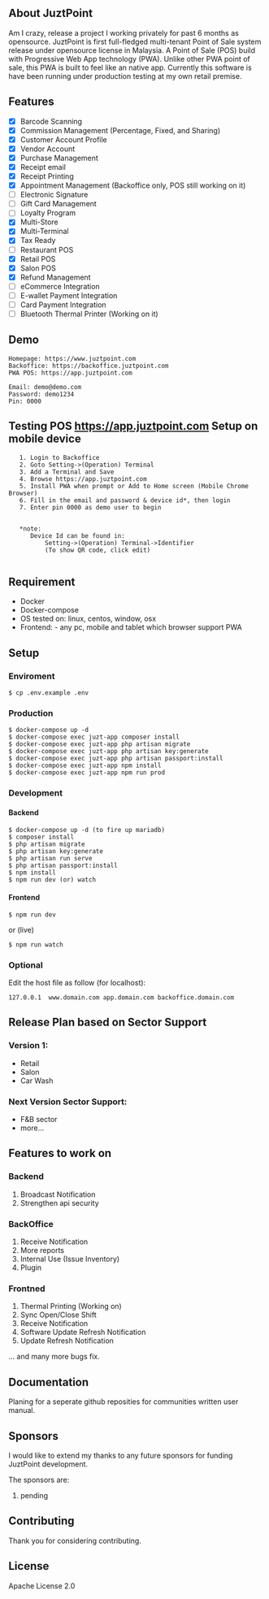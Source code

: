 ## About JuztPoint
Am I crazy, release a project I working privately for past 6 months as opensource. JuztPoint is first full-fledged multi-tenant Point of Sale system release under opensource license in Malaysia. A Point of Sale (POS) build with Progressive Web App technology (PWA). Unlike other PWA point of sale, this PWA is built to feel like an native app. Currently this software is have been running under production testing at my own retail premise.

## Features

- [x] Barcode Scanning
- [x] Commission Management (Percentage, Fixed, and Sharing)
- [x] Customer Account Profile
- [x] Vendor Account
- [x] Purchase Management
- [x] Receipt email
- [x] Receipt Printing
- [x] Appointment Management (Backoffice only, POS still working on it)
- [ ] Electronic Signature
- [ ] Gift Card Management
- [ ] Loyalty Program
- [x] Multi-Store
- [x] Multi-Terminal
- [x] Tax Ready
- [ ] Restaurant POS
- [x] Retail POS
- [x] Salon POS
- [x] Refund Management
- [ ] eCommerce Integration
- [ ] E-wallet Payment Integration
- [ ] Card Payment Integration
- [ ] Bluetooth Thermal Printer (Working on it)

## Demo
```
Homepage: https://www.juztpoint.com
Backoffice: https://backoffice.juztpoint.com
PWA POS: https://app.juztpoint.com 
```
```
Email: demo@demo.com   
Password: demo1234
Pin: 0000
```
## Testing POS https://app.juztpoint.com Setup on mobile device
```
   1. Login to Backoffice
   2. Goto Setting->(Operation) Terminal
   3. Add a Terminal and Save
   4. Browse https://app.juztpoint.com
   5. Install PWA when prompt or Add to Home screen (Mobile Chrome Browser)
   6. Fill in the email and password & device id*, then login
   7. Enter pin 0000 as demo user to begin
   
```
```
   *note:
      Device Id can be found in:
          Setting->(Operation) Terminal->Identifier
          (To show QR code, click edit)
      
```

## Requirement
- Docker
- Docker-compose
- OS tested on: linux, centos, window, osx
- Frontend: - any pc, mobile and tablet which browser support PWA

## Setup
### Enviroment
```
$ cp .env.example .env
```

### Production
```
$ docker-compose up -d
$ docker-compose exec juzt-app composer install
$ docker-compose exec juzt-app php artisan migrate
$ docker-compose exec juzt-app php artisan key:generate
$ docker-compose exec juzt-app php artisan passport:install
$ docker-compose exec juzt-app npm install
$ docker-compose exec juzt-app npm run prod
```

### Development

#### Backend
```
$ docker-compose up -d (to fire up mariadb)
$ composer install
$ php artisan migrate
$ php artisan key:generate
$ php artisan run serve
$ php artisan passport:install
$ npm install
$ npm run dev (or) watch
```
#### Frontend
```
$ npm run dev 
```
or (live)
```
$ npm run watch 
```
### Optional
Edit the host file as follow (for localhost):
```
127.0.0.1  www.domain.com app.domain.com backoffice.domain.com
```

## Release Plan based on Sector Support
### Version 1:
- Retail
- Salon
- Car Wash

### Next Version Sector Support:
- F&B sector
- more...

## Features to work on

### Backend
1. Broadcast Notification
2. Strengthen api security

### BackOffice
1. Receive Notification
2. More reports
3. Internal Use (Issue Inventory)
4. Plugin

### Frontned
1. Thermal Printing (Working on)
2. Sync Open/Close Shift
3. Receive Notification
4. Software Update Refresh Notification
4. Update Refresh Notification

... and many more bugs fix.


## Documentation

Planing for a seperate github reposities for communities written user manual.

## Sponsors

I would like to extend my thanks to any future sponsors for funding JuztPoint development.

The sponsors are:
1. pending

## Contributing

Thank you for considering contributing. 

## License
Apache License 2.0

